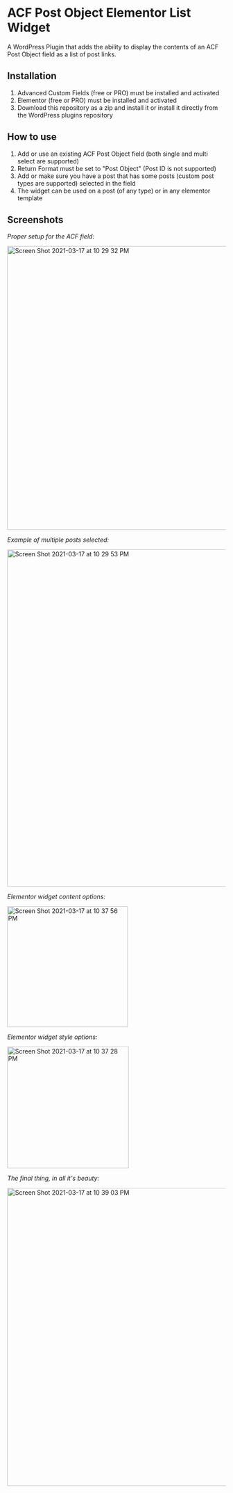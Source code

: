 # ACF Post Object Elementor List Widget
 A WordPress Plugin that adds the ability to display the contents of an ACF Post Object field as a list of post links.
## Installation
 1. Advanced Custom Fields (free or PRO) must be installed and activated
 2. Elementor (free or PRO) must be installed and activated
 3. Download this repository as a zip and install it or install it directly from the WordPress plugins repository
## How to use
 1. Add or use an existing ACF Post Object field (both single and multi select are supported)
 2. Return Format must be set to "Post Object" (Post ID is not supported)
 3. Add or make sure you have a post that has some posts (custom post types are supported) selected in the field
 4. The widget can be used on a post (of any type) or in any elementor template
## Screenshots

*Proper setup for the ACF field:*

<img width="653" alt="Screen Shot 2021-03-17 at 10 29 32 PM" src="https://user-images.githubusercontent.com/6741954/111569881-9f623600-8771-11eb-898b-c5af0f6ad40b.png">

*Example of multiple posts selected:*

<img width="776" alt="Screen Shot 2021-03-17 at 10 29 53 PM" src="https://user-images.githubusercontent.com/6741954/111569903-a5f0ad80-8771-11eb-9974-a7132a2bc3b1.png">

*Elementor widget content options:*

<img width="278" alt="Screen Shot 2021-03-17 at 10 37 56 PM" src="https://user-images.githubusercontent.com/6741954/111569916-abe68e80-8771-11eb-8909-72dcbf22dc3b.png">

*Elementor widget style options:*

<img width="280" alt="Screen Shot 2021-03-17 at 10 37 28 PM" src="https://user-images.githubusercontent.com/6741954/111569924-ae48e880-8771-11eb-85e2-0974f5d750e3.png">

*The final thing, in all it's beauty:*

<img width="686" alt="Screen Shot 2021-03-17 at 10 39 03 PM" src="https://user-images.githubusercontent.com/6741954/111569929-b0ab4280-8771-11eb-891c-5745b3afd588.png">

